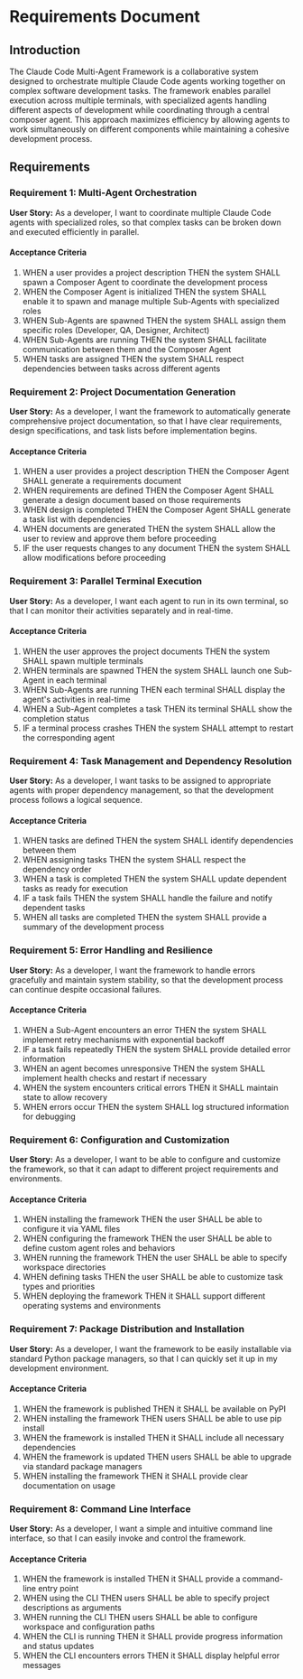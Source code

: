 # Requirements Document

## Introduction

The Claude Code Multi-Agent Framework is a collaborative system designed to orchestrate multiple Claude Code agents working together on complex software development tasks. The framework enables parallel execution across multiple terminals, with specialized agents handling different aspects of development while coordinating through a central composer agent. This approach maximizes efficiency by allowing agents to work simultaneously on different components while maintaining a cohesive development process.

## Requirements

### Requirement 1: Multi-Agent Orchestration

**User Story:** As a developer, I want to coordinate multiple Claude Code agents with specialized roles, so that complex tasks can be broken down and executed efficiently in parallel.

#### Acceptance Criteria

1. WHEN a user provides a project description THEN the system SHALL spawn a Composer Agent to coordinate the development process
2. WHEN the Composer Agent is initialized THEN the system SHALL enable it to spawn and manage multiple Sub-Agents with specialized roles
3. WHEN Sub-Agents are spawned THEN the system SHALL assign them specific roles (Developer, QA, Designer, Architect)
4. WHEN Sub-Agents are running THEN the system SHALL facilitate communication between them and the Composer Agent
5. WHEN tasks are assigned THEN the system SHALL respect dependencies between tasks across different agents

### Requirement 2: Project Documentation Generation

**User Story:** As a developer, I want the framework to automatically generate comprehensive project documentation, so that I have clear requirements, design specifications, and task lists before implementation begins.

#### Acceptance Criteria

1. WHEN a user provides a project description THEN the Composer Agent SHALL generate a requirements document
2. WHEN requirements are defined THEN the Composer Agent SHALL generate a design document based on those requirements
3. WHEN design is completed THEN the Composer Agent SHALL generate a task list with dependencies
4. WHEN documents are generated THEN the system SHALL allow the user to review and approve them before proceeding
5. IF the user requests changes to any document THEN the system SHALL allow modifications before proceeding

### Requirement 3: Parallel Terminal Execution

**User Story:** As a developer, I want each agent to run in its own terminal, so that I can monitor their activities separately and in real-time.

#### Acceptance Criteria

1. WHEN the user approves the project documents THEN the system SHALL spawn multiple terminals
2. WHEN terminals are spawned THEN the system SHALL launch one Sub-Agent in each terminal
3. WHEN Sub-Agents are running THEN each terminal SHALL display the agent's activities in real-time
4. WHEN a Sub-Agent completes a task THEN its terminal SHALL show the completion status
5. IF a terminal process crashes THEN the system SHALL attempt to restart the corresponding agent

### Requirement 4: Task Management and Dependency Resolution

**User Story:** As a developer, I want tasks to be assigned to appropriate agents with proper dependency management, so that the development process follows a logical sequence.

#### Acceptance Criteria

1. WHEN tasks are defined THEN the system SHALL identify dependencies between them
2. WHEN assigning tasks THEN the system SHALL respect the dependency order
3. WHEN a task is completed THEN the system SHALL update dependent tasks as ready for execution
4. IF a task fails THEN the system SHALL handle the failure and notify dependent tasks
5. WHEN all tasks are completed THEN the system SHALL provide a summary of the development process

### Requirement 5: Error Handling and Resilience

**User Story:** As a developer, I want the framework to handle errors gracefully and maintain system stability, so that the development process can continue despite occasional failures.

#### Acceptance Criteria

1. WHEN a Sub-Agent encounters an error THEN the system SHALL implement retry mechanisms with exponential backoff
2. IF a task fails repeatedly THEN the system SHALL provide detailed error information
3. WHEN an agent becomes unresponsive THEN the system SHALL implement health checks and restart if necessary
4. WHEN the system encounters critical errors THEN it SHALL maintain state to allow recovery
5. WHEN errors occur THEN the system SHALL log structured information for debugging

### Requirement 6: Configuration and Customization

**User Story:** As a developer, I want to be able to configure and customize the framework, so that it can adapt to different project requirements and environments.

#### Acceptance Criteria

1. WHEN installing the framework THEN the user SHALL be able to configure it via YAML files
2. WHEN configuring the framework THEN the user SHALL be able to define custom agent roles and behaviors
3. WHEN running the framework THEN the user SHALL be able to specify workspace directories
4. WHEN defining tasks THEN the user SHALL be able to customize task types and priorities
5. WHEN deploying the framework THEN it SHALL support different operating systems and environments

### Requirement 7: Package Distribution and Installation

**User Story:** As a developer, I want the framework to be easily installable via standard Python package managers, so that I can quickly set it up in my development environment.

#### Acceptance Criteria

1. WHEN the framework is published THEN it SHALL be available on PyPI
2. WHEN installing the framework THEN users SHALL be able to use pip install
3. WHEN the framework is installed THEN it SHALL include all necessary dependencies
4. WHEN the framework is updated THEN users SHALL be able to upgrade via standard package managers
5. WHEN installing the framework THEN it SHALL provide clear documentation on usage

### Requirement 8: Command Line Interface

**User Story:** As a developer, I want a simple and intuitive command line interface, so that I can easily invoke and control the framework.

#### Acceptance Criteria

1. WHEN the framework is installed THEN it SHALL provide a command-line entry point
2. WHEN using the CLI THEN users SHALL be able to specify project descriptions as arguments
3. WHEN running the CLI THEN users SHALL be able to configure workspace and configuration paths
4. WHEN the CLI is running THEN it SHALL provide progress information and status updates
5. WHEN the CLI encounters errors THEN it SHALL display helpful error messages
